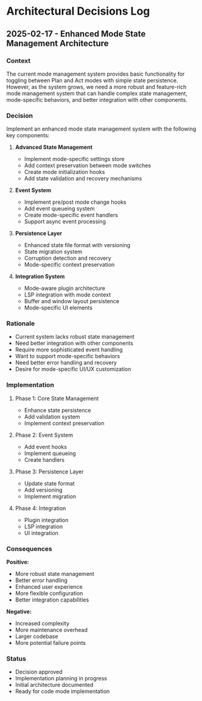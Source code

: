 # Architectural Decisions Log

## 2025-02-17 - Enhanced Mode State Management Architecture

### Context
The current mode management system provides basic functionality for toggling between Plan and Act modes with simple state persistence. However, as the system grows, we need a more robust and feature-rich mode management system that can handle complex state management, mode-specific behaviors, and better integration with other components.

### Decision
Implement an enhanced mode state management system with the following key components:

1. **Advanced State Management**
   - Implement mode-specific settings store
   - Add context preservation between mode switches
   - Create mode initialization hooks
   - Add state validation and recovery mechanisms

2. **Event System**
   - Implement pre/post mode change hooks
   - Add event queueing system
   - Create mode-specific event handlers
   - Support async event processing

3. **Persistence Layer**
   - Enhanced state file format with versioning
   - State migration system
   - Corruption detection and recovery
   - Mode-specific context preservation

4. **Integration System**
   - Mode-aware plugin architecture
   - LSP integration with mode context
   - Buffer and window layout persistence
   - Mode-specific UI elements

### Rationale
- Current system lacks robust state management
- Need better integration with other components
- Require more sophisticated event handling
- Want to support mode-specific behaviors
- Need better error handling and recovery
- Desire for mode-specific UI/UX customization

### Implementation
1. Phase 1: Core State Management
   - Enhance state persistence
   - Add validation system
   - Implement context preservation

2. Phase 2: Event System
   - Add event hooks
   - Implement queueing
   - Create handlers

3. Phase 3: Persistence Layer
   - Update state format
   - Add versioning
   - Implement migration

4. Phase 4: Integration
   - Plugin integration
   - LSP integration
   - UI integration

### Consequences
**Positive:**
- More robust state management
- Better error handling
- Enhanced user experience
- More flexible configuration
- Better integration capabilities

**Negative:**
- Increased complexity
- More maintenance overhead
- Larger codebase
- More potential failure points

### Status
- Decision approved
- Implementation planning in progress
- Initial architecture documented
- Ready for code mode implementation